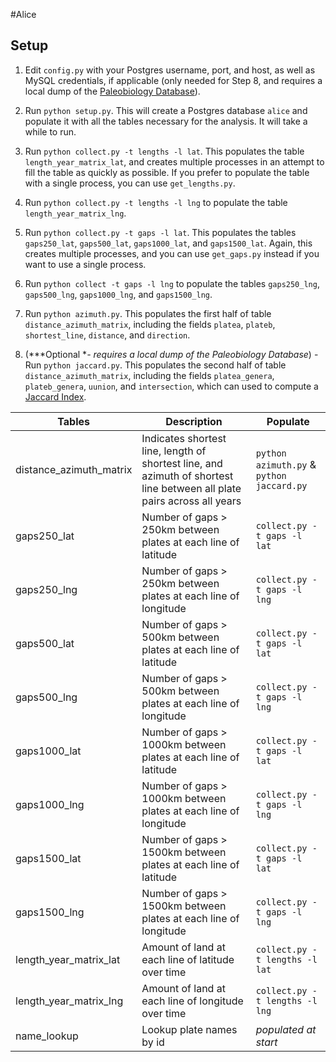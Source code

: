 #Alice

## Setup
1. Edit ````config.py```` with your Postgres username, port, and host, as well as MySQL credentials, if applicable (only needed for Step 8, and requires a local dump of the [Paleobiology Database](http://paleobiodb.org)).

2. Run ````python setup.py````. This will create a Postgres database ````alice```` and populate it with all the tables necessary for the analysis. It will take a while to run.

3. Run ````python collect.py -t lengths -l lat````. This populates the table ````length_year_matrix_lat````, and creates multiple processes in an attempt to fill the table as quickly as possible. If you prefer to populate the table with a single process, you can use ````get_lengths.py````.
4. Run ````python collect.py -t lengths -l lng```` to populate the table ````length_year_matrix_lng````. 

5. Run ````python collect.py -t gaps -l lat````. This populates the tables ````gaps250_lat````, ````gaps500_lat````, ````gaps1000_lat````, and ````gaps1500_lat````. Again, this creates multiple processes, and you can use ````get_gaps.py```` instead if you want to use a single process.
6. Run ````python collect -t gaps -l lng```` to populate the tables ````gaps250_lng````, ````gaps500_lng````, ````gaps1000_lng````, and ````gaps1500_lng````.

5. Run ````python azimuth.py````. This populates the first half of table ````distance_azimuth_matrix````, including the fields ````platea````, ````plateb````, ````shortest_line````,  ````distance````, and ````direction````.

6. (***Optional **- requires a local dump of the Paleobiology Database*) - Run ````python jaccard.py````. This populates the second half of table ````distance_azimuth_matrix````, including the fields ````platea_genera````, ````plateb_genera````,  ````uunion````, and ````intersection````, which can used to compute a [Jaccard Index](http://en.wikipedia.org/wiki/Jaccard_index).


| Tables        | Description              | Populate  |
| ------------- | --------------------------- | ------------ |
| distance_azimuth_matrix            | Indicates shortest line, length of shortest line, and azimuth of shortest line between all plate pairs across all years |  ````python azimuth.py```` & ````python jaccard.py````  |
| gaps250_lat                                 | Number of gaps > 250km between plates at each line of latitude     |    ````collect.py -t gaps -l lat````  | 
| gaps250_lng 				    | Number of gaps > 250km between plates at each line of longitude        |    ````collect.py -t gaps -l lng````  |
| gaps500_lat  				    | Number of gaps > 500km between plates at each line of latitude    |    ````collect.py -t gaps -l lat````  |
| gaps500_lng  				    | Number of gaps > 500km between plates at each line of longitude      |    ````collect.py -t gaps -l lng````  |
| gaps1000_lat  				    | Number of gaps > 1000km between plates at each line of latitude         |    ````collect.py -t gaps -l lat````  |
| gaps1000_lng  				    | Number of gaps > 1000km between plates at each line of longitude     |    ````collect.py -t gaps -l lng````  | 
| gaps1500_lat  			           | Number of gaps > 1500km between plates at each line of latitude         |    ````collect.py -t gaps -l lat````  |
| gaps1500_lng  				    | Number of gaps > 1500km between plates at each line of longitude      |    ````collect.py -t gaps -l lng````  |
| length_year_matrix_lat 		    | Amount of land at each line of latitude over time      |    ````collect.py -t lengths -l lat````  |
| length_year_matrix_lng  	           | Amount of land at each line of longitude over time      |    ````collect.py -t lengths -l lng````  |
| name_lookup  				    | Lookup plate names by id     |    *populated at start*  |
